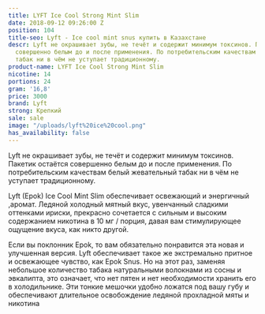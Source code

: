 ```yaml
---
title: LYFT Ice Cool Strong Mint Slim
date: 2018-09-12 09:26:00 Z
position: 104
title-seo: Lyft - Ice cool mint snus купить в Казахстане
descr: Lyft не окрашивает зубы, не течёт и содержит минимум токсинов. Пакетик остаётся
  совершенно белым до и после применения. По потребительским качествам белый жевательный
  табак ни в чём не уступает традиционному.
product-name: LYFT Ice Cool Strong Mint Slim
nicotine: 14
portions: 24
gram: '16,8'
price: 3000
brand: Lyft
strong: Крепкий
sale: sale
image: "/uploads/lyft%20ice%20cool.png"
has_availability: false
---
```


Lyft не окрашивает зубы, не течёт и содержит минимум токсинов. Пакетик остаётся совершенно белым до и после применения. По потребительским качествам белый жевательный табак ни в чём не уступает традиционному.


Lyft (Epok) Ice Cool Mint Slim обеспечивает освежающий и энергичный ,аромат. Ледяной холодный мятный вкус, увенчанный сладкими оттенками ириски, прекрасно сочетается с сильным и высоким содержанием никотина в 10 мг / порция, давая вам стимулирующее  ощущение вкуса, как никто другой.

Если вы поклонник Epok, то вам обязательно понравится эта новая и улучшенная версия. Lyft обеспечивает такое же экстремально притное и освежающее чувство, как Epok Snus. Но на этот раз, заменяя небольшое количество табака натуральными волокнами из сосны и эвкалипта, это означает, что нет пятен и нет необходимости хранить его в холодильнике. Эти тонкие мешочки удобно ложатся под вашу губу и обеспечивают длительное освобождение ледяной прохладной мяты и никотина